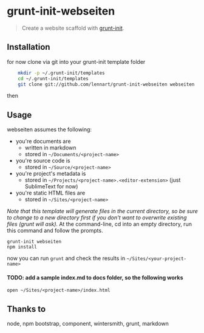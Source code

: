 # grunt-init-webseiten

> Create a website scaffold with [grunt-init][].

[grunt-init]: http://gruntjs.com/project-scaffolding

## Installation

for now clone via git into your grunt-init template folder

```bash
    mkdir -p ~/.grunt-init/templates
    cd ~/.grunt-init/templates
    git clone git://github.com/lennart/grunt-init-webseiten webseiten
```

then 

## Usage

webseiten assumes the following:

* you're documents are
  * written in markdown
  * stored in `~/Documents/<project-name>`
* you're source code is
  * stored in `~/Source/<project-name>`
* you're project's metadata is
  * stored in `~/Projects/<project-name>.<editor-extension>` (just SublimeText for now)
* you're static HTML files are
  * stored in `~/Sites/<project-name>`  


_Note that this template will generate files in the current directory, so be sure to change to a new directory first if you don't want to overwrite existing files (grunt will ask)._
At the command-line, cd into an empty directory, run this command and follow the prompts.

```
grunt-init webseiten
npm install
```


now you can run `grunt` and check the results in `~/Sites/<your-project-name>`

#### TODO: add a sample index.md to docs folder, so the following works

```
open ~/Sites/<project-name>/index.html
```

## Thanks to

node, npm
bootstrap, component,
wintersmith, grunt,
markdown

